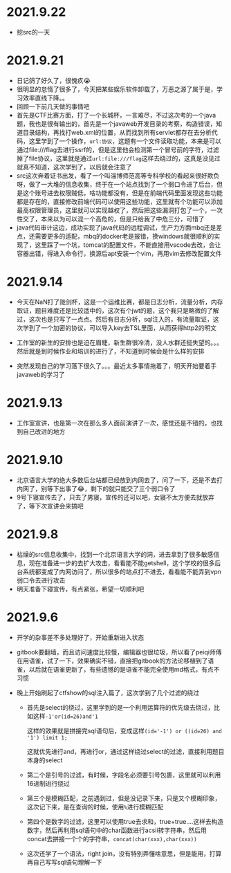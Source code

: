 

# 2021.9.22

- 挖src的一天

# 2021.9.21

- 日记鸽了好久了，很愧疚😭
- 很明显的怠惰了很多了，今天把某些娱乐软件卸载了，万恶之源了属于是，学习效率直线下降。。
- 回顾一下前几天做的事情吧
- 首先是CTF比赛方面，打了一个长城杯，一言难尽，不过这次考的一个java题，我也是很有输出的，首先是一个javaweb开发目录的考察，构造错误，知道目录结构，再找打web.xml的位置，从而找到所有servlet都存在去分析代码，这里学到了一个操作，`url:协议`，这题有一个文件读取功能，本来是可以通过file:///flag去进行ssrf的，但是这里他会检测第一个冒号前的字符，过滤掉了file协议，这里就是通过`url:file:///flag`这样去绕过的，这真是没见过就真不知道，这次学到了，以后就会注意了
- src这次奔着证书出发，看了一个叫淄博师范高等专科学校的看起来很好欺负呀，做了一大堆的信息收集，终于在一个站点找到了一个弱口令进了后台，但是这个账号进去权限贼低，啥功能都没有，但是在前端代码里面发现这些功能都是存在的，直接修改前端代码可以使用这些功能，这里就有个功能可以添加最高权限管理员，这里就可以实现越权了，然后把这些漏洞打包了一个，一次性交了，本来以为可以混一个高危的，但是只给我了中危三分，可惜了
- java代码审计这边，成功实现了java代码的远程调试，生产力方面mbq还是差点，还需要更多的适配，mbq的docker老是报错，换windows就很顺利的实现了，这里踩了一个坑，tomcat的配置文件，不能直接用vscode去改，会让容器出错，得进入命令行，换源后apt安装一个vim，再用vim去修改配置文件

# 2021.9.14

- 今天在NaN打了陇剑杯，这是一个运维比赛，都是日志分析，流量分析，内存取证，题目难度还是比较适中的，这次有个jwt的题，这个我只是略微的了解过，这次也是只写了一点点。然后有日志分析，sql注入的，有流量取证，这次学到了一个加密的协议，可以导入key去TSL里面，从而获得http2的明文
- 工作室的新生的安排也是迫在眉睫，新生群很冷清，没人水群还挺失望的。。。然后就是到时候作业和培训的进行了，不知道到时候会是什么样的安排

- 突然发现自己的学习落下很久了。。。最近太多事情拖着了，明天开始要着手javaweb的学习了

# 2021.9.13

- 工作室宣讲，也是第一次在那么多人面前演讲了一次，感觉还是不错的，也找到自己改进的地方

# 2021.9.10

- 北京语言大学的绝大多数后台站都已经放到内网去了，问了一下，还是不去打内网了，别等下出事了😂，剩下的就只能交了三个弱口令了
- 9号下寝宣传去了，只去了男寝，宣传的还可以吧，女寝不太方便去就放弃了，等下次宣讲会来搞吧

# 2021.9.8

- 枯燥的src信息收集中，找到一个北京语言大学的洞，进去拿到了很多敏感信息，现在准备进一步的去扩大攻击，看看能不能getshell，这个学校的很多后台系统都变成了内网访问了，所以很多的站点打不进去，看看能不能弄到vpn弱口令去进行攻击
- 明天准备下寝宣传，有点紧张，希望一切顺利吧

# 2021.9.6

- 开学的杂事差不多处理好了，开始重新进入状态

- gitbook要翻墙，而且访问速度比较慢，编辑器也很垃圾，所以看了peiqi师傅在用语雀，试了一下，效果确实不错，直接把gitbook的方法论移植到了语雀，以后就在语雀更新了，有些遗憾的是语雀不能完全使用md格式，有点不习惯

- 晚上开始刷起了ctfshow的sql注入篇了，这次学到了几个过滤的绕过

  - 首先是select的绕过，这里学到的是一个利用运算符的优先级去绕过，比如这样`-1'or(id=26)and'1`

    这样的效果就是拼接完sql语句后，变成这样`(id='-1') or ((id=26) and '1') limit 1;`

    这就优先进行and，再进行or，通过这样绕过select的过滤，直接利用题目本身的select

  - 第二个是引号的过滤，有时候，字段名必须要引号包裹，这里就可以利用16进制进行绕过

  - 第三个是模糊匹配，之前遇到过，但是没记录下来，只是又个模糊印象，这次记下来，是在查询的时候，使用`%`进行模糊匹配

  - 第四个是数字的过滤，这里可以使用true去求和，true+true....这样去构造数字，然后再利用sql语句中的char函数进行acsii转字符串，然后用concat去拼接一个个的字符串，`concat(char(xxx),char(xxx))`

  - 这次还学了一个语法，right join，没有特别弄懂啥意思，但是能用，打算再自己写写sql语句理解一下
